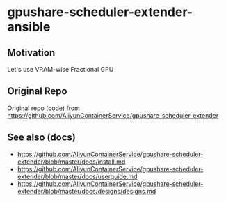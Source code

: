 # gpushare-scheduler-extender-ansible

## Motivation

Let's use VRAM-wise Fractional GPU

## Original Repo

Original repo (code) from https://github.com/AliyunContainerService/gpushare-scheduler-extender

## See also (docs)

- https://github.com/AliyunContainerService/gpushare-scheduler-extender/blob/master/docs/install.md
- https://github.com/AliyunContainerService/gpushare-scheduler-extender/blob/master/docs/userguide.md
- https://github.com/AliyunContainerService/gpushare-scheduler-extender/blob/master/docs/designs/designs.md
